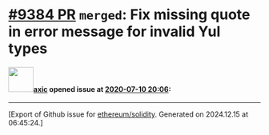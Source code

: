 # [\#9384 PR](https://github.com/ethereum/solidity/pull/9384) `merged`: Fix missing quote in error message for invalid Yul types

#### <img src="https://avatars.githubusercontent.com/u/20340?v=4" width="50">[axic](https://github.com/axic) opened issue at [2020-07-10 20:06](https://github.com/ethereum/solidity/pull/9384):






-------------------------------------------------------------------------------



[Export of Github issue for [ethereum/solidity](https://github.com/ethereum/solidity). Generated on 2024.12.15 at 06:45:24.]
